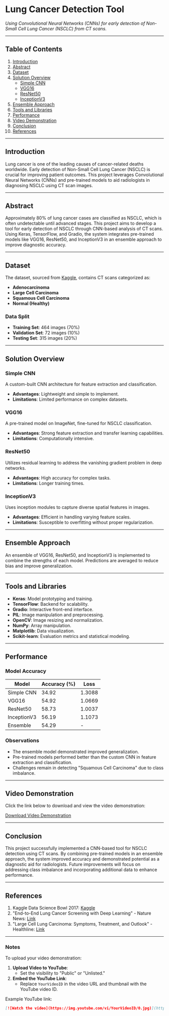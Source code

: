 # **Lung Cancer Detection Tool**  
_Using Convolutional Neural Networks (CNNs) for early detection of Non-Small Cell Lung Cancer (NSCLC) from CT scans._

---

## **Table of Contents**  
1. [Introduction](#introduction)  
2. [Abstract](#abstract)  
3. [Dataset](#dataset)  
4. [Solution Overview](#solution-overview)  
    - [Simple CNN](#simple-cnn)  
    - [VGG16](#vgg16)  
    - [ResNet50](#resnet50)  
    - [InceptionV3](#inceptionv3)  
5. [Ensemble Approach](#ensemble-approach)  
6. [Tools and Libraries](#tools-and-libraries)  
7. [Performance](#performance)  
8. [Video Demonstration](#video-demonstration)  
9. [Conclusion](#conclusion)  
10. [References](#references)  

---

## **Introduction**  
Lung cancer is one of the leading causes of cancer-related deaths worldwide. Early detection of Non-Small Cell Lung Cancer (NSCLC) is crucial for improving patient outcomes. This project leverages Convolutional Neural Networks (CNNs) and pre-trained models to aid radiologists in diagnosing NSCLC using CT scan images.

---

## **Abstract**  
Approximately 80% of lung cancer cases are classified as NSCLC, which is often undetectable until advanced stages. This project aims to develop a tool for early detection of NSCLC through CNN-based analysis of CT scans. Using Keras, TensorFlow, and Gradio, the system integrates pre-trained models like VGG16, ResNet50, and InceptionV3 in an ensemble approach to improve diagnostic accuracy.

---

## **Dataset**  
The dataset, sourced from [Kaggle](https://www.kaggle.com), contains CT scans categorized as:  
- **Adenocarcinoma**  
- **Large Cell Carcinoma**  
- **Squamous Cell Carcinoma**  
- **Normal (Healthy)**  

### **Data Split**  
- **Training Set**: 464 images (70%)  
- **Validation Set**: 72 images (10%)  
- **Testing Set**: 315 images (20%)  

---

## **Solution Overview**  

### **Simple CNN**  
A custom-built CNN architecture for feature extraction and classification.  
- **Advantages**: Lightweight and simple to implement.  
- **Limitations**: Limited performance on complex datasets.  

### **VGG16**  
A pre-trained model on ImageNet, fine-tuned for NSCLC classification.  
- **Advantages**: Strong feature extraction and transfer learning capabilities.  
- **Limitations**: Computationally intensive.  

### **ResNet50**  
Utilizes residual learning to address the vanishing gradient problem in deep networks.  
- **Advantages**: High accuracy for complex tasks.  
- **Limitations**: Longer training times.  

### **InceptionV3**  
Uses inception modules to capture diverse spatial features in images.  
- **Advantages**: Efficient in handling varying feature scales.  
- **Limitations**: Susceptible to overfitting without proper regularization.  

---

## **Ensemble Approach**  
An ensemble of VGG16, ResNet50, and InceptionV3 is implemented to combine the strengths of each model. Predictions are averaged to reduce bias and improve generalization.

---

## **Tools and Libraries**  
- **Keras**: Model prototyping and training.  
- **TensorFlow**: Backend for scalability.  
- **Gradio**: Interactive front-end interface.  
- **PIL**: Image manipulation and preprocessing.  
- **OpenCV**: Image resizing and normalization.  
- **NumPy**: Array manipulation.  
- **Matplotlib**: Data visualization.  
- **Scikit-learn**: Evaluation metrics and statistical modeling.  

---

## **Performance**  

### **Model Accuracy**  
| Model       | Accuracy (%) | Loss  |  
|-------------|--------------|-------|  
| Simple CNN  | 34.92        | 1.3088|  
| VGG16       | 54.92        | 1.0669|  
| ResNet50    | 58.73        | 1.0037|  
| InceptionV3 | 56.19        | 1.1073|  
| Ensemble    | 54.29        | -     |  

### **Observations**  
- The ensemble model demonstrated improved generalization.  
- Pre-trained models performed better than the custom CNN in feature extraction and classification.  
- Challenges remain in detecting "Squamous Cell Carcinoma" due to class imbalance.  

---

## **Video Demonstration**  
Click the link below to download and view the video demonstration:  

[Download Video Demonstration](media/demo.mp4)

---

## **Conclusion**  
This project successfully implemented a CNN-based tool for NSCLC detection using CT scans. By combining pre-trained models in an ensemble approach, the system improved accuracy and demonstrated potential as a diagnostic aid for radiologists. Future improvements will focus on addressing class imbalance and incorporating additional data to enhance performance.

---

## **References**  
1. Kaggle Data Science Bowl 2017: [Kaggle](https://www.kaggle.com/competitions/data-science-bowl-2017)  
2. "End-to-End Lung Cancer Screening with Deep Learning" - Nature News: [Link](https://www.nature.com/articles/s41591-019-0447-x)  
3. "Large Cell Lung Carcinoma: Symptoms, Treatment, and Outlook" - Healthline: [Link](https://www.healthline.com/health/lung-cancer/large-cell-carcinoma)  

---

### **Notes**  
To upload your video demonstration:  
1. **Upload Video to YouTube**:  
   - Set the visibility to "Public" or "Unlisted."  
2. **Embed the YouTube Link**:  
   - Replace `YourVideoID` in the video URL and thumbnail with the YouTube video ID.  

Example YouTube link:  
```markdown
[![Watch the video](https://img.youtube.com/vi/YourVideoID/0.jpg)](https://www.youtube.com/watch?v=YourVideoID)
